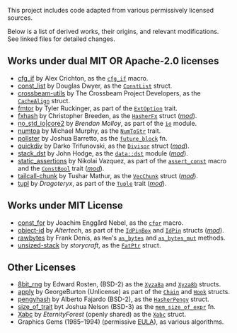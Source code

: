 This project includes code adapted from various permissively licensed sources.

Below is a list of derived works, their origins, and relevant modifications.
See linked files for detailed changes.

## Works under dual MIT OR Apache-2.0 licenses
- [cfg_if] by Alex Crichton, as the [`cfg_if`] macro.
- [const_list] by Douglas Dwyer, as the [`ConstList`] struct.
- [crossbeam-utils] by The Crossbeam Project Developers, as the [`CacheAlign`] struct.
- [fmtor] by Tyler Ruckinger, as part of the [`ExtOption`] trait.
- [fxhash] by Christopher Breeden, as the [`HasherFx`] struct ([*mod*][m1]).
- [no_std_io]|[core2] by *Brendan Molloy*, as part of the [`io`] module.
- [numtoa] by Michael Murphy, as the [`NumToStr`] trait.
- [pollster] by Joshua Barretto, as the [`future_block`] fn.
- [quickdiv] by Darko Trifunovski, as the [`Divisor`] struct ([*mod*][m7]).
- [stack_dst] by John Hodge, as the [`data::dst`] module ([*mod*][m2]).
- [static_assertions] by Nikolai Vazquez, as part of the [`assert_const`] macro
  and the [`ConstBool`] trait ([*mod*][m3]).
- [tailcall-chunk] by Tushar Mathur, as the [`VecChunk`] struct ([*mod*][m4]).
- [tupl] by *Dragoteryx*, as part of the [`Tuple`] trait ([*mod*][m5]).

[cfg_if]: https://crates.io/crates/cfg_if/1.0.0
  [`cfg_if`]: https://docs.rs/devela/latest/devela/code/macro.cfg_if.html
[const_list]: https://crates.io/crates/const_list/0.1.0
  [`ConstList`]: https://docs.rs/devela/latest/devela/data/collections/struct.ConstList.html
[crossbeam-utils]: https://crates.io/crates/crossbeam-utils/0.8.20
  [`CacheAlign`]: https://docs.rs/devela/latest/devela/mem/struct.CacheAlign.html
[fmtor]: https://crates.io/crates/fmtor/0.1.2
  [`ExtOption`]: https://docs.rs/devela/latest/devela/code/trait.ExtOption.html
[fxhash]: https://crates.io/crates/fxhash/0.2.1
  [m1]: https://github.com/andamira/devela/blob/main/src/data/hash/fx/MODIFICATIONS.md
  [`HasherFx`]: https://docs.rs/devela/latest/devela/data/hash/struct.HasherFx.html
[no_std_io]: https://crates.io/crates/no_std_io/0.6.0
[core2]: https://crates.io/crates/core2/0.4.0
  [`io`]: https://docs.rs/devela/latest/devela/sys/io/
[numtoa]: https://crates.io/crates/numtoa/0.2.4
  [`NumToStr`]: https://docs.rs/devela/latest/devela/text/fmt/trait.NumToStr.html
[stack_dst]: https://crates.io/crates/stack_dst/0.8.1
  [m2]: https://github.com/andamira/devela/blob/main/src/data/dst/MODIFICATIONS.md
  [`data::dst`]: https://docs.rs/devela/latest/devela/data/dst/index.html
[pollster]: https://crates.io/crates/pollster/0.3.0
  [`future_block`]: https://docs.rs/devela/latest/devela/exec/fn.future_block.html
[quickdiv]: https://crates.io/crates/quickdiv/0.1.1
  [m7]: https://github.com/andamira/devela/blob/main/src/num/int/divisor/MODIFICATIONS.md
  [`Divisor`]: https://docs.rs/devela/latest/devela/num/struct.Divisor.html
[static_assertions]: https://crates.io/crates/static_assertions/1.1.0
  [m3]: https://github.com/andamira/devela/blob/main/src/code/asserts/static/MODIFICATIONS.md
  [`assert_const`]: https://docs.rs/devela/latest/devela/code/macro.assert_const.html
  [`ConstBool`]: https://docs.rs/devela/latest/devela/num/logic/trait.ConstBool.html
[tailcall-chunk]: https://crates.io/crates/tailcall-chunk/0.3.1
  [m4]: https://github.com/andamira/devela/blob/main/src/data/collections/vec/chunk/MODIFICATIONS.md
  [`VecChunk`]: https://docs.rs/devela/latest/devela/data/collections/struct.VecChunk.html
[tupl]: https://crates.io/crates/tupl/0.4.0
  [m5]: https://github.com/andamira/devela/blob/main/build/generate/tuple/MODIFICATIONS.md
  [`Tuple`]: https://docs.rs/devela/latest/devela/data/collections/trait.Tuple.html

## Works under MIT License
- [const_for] by Joachim Enggård Nebel, as the [`cfor`] macro.
- [object-id] by *Altertech*, as part of the [`IdPinBox`] and [`IdPin`] structs ([*mod*][m6]).
- [rawbytes] by Frank Denis, as `Mem`'s [`as_bytes`] and [`as_bytes_mut`] methods.
- [unsized-stack] by *storycraft*, as the [`FatPtr`] struct.

[const_for]: https://crates.io/crates/const_for/0.1.4
  [`cfor`]: https://docs.rs/devela/latest/devela/code/macro.cfor.html
[object-id]: https://crates.io/crates/object-id/0.1.4
  [m6]: https://github.com/andamira/devela/blob/main/src/data/id/pin/MODIFICATIONS.md
  [`IdPin`]: https://docs.rs/devela/latest/devela/data/id/struct.IdPin.html
  [`IdPinBox`]: https://docs.rs/devela/latest/devela/data/id/struct.IdPinBox.html
[rawbytes]: https://crates.io/crates/rawbytes/1.0.0
  [`as_bytes`]: https://docs.rs/devela/latest/devela/mem/struct.Mem.html#method.as_bytes
  [`as_bytes_mut`]: https://docs.rs/devela/latest/devela/mem/struct.Mem.html#method.as_bytes_mut
[unsized-stack]: https://crates.io/crates/unsized-stack/0.2.0
  [`FatPtr`]: https://docs.rs/devela/latest/devela/mem/struct.FatPtr.html

## Other Licenses
- [8bit_rng] by Edward Rosten, (BSD-2) as the [`Xyza8a`] and [`Xyza8b`] structs.
- [apply] by GeorgeBurton (Unlicense) as part of the [`Chain`] and [`Hook`] structs.
- [pengyhash] by Alberto Fajardo (BSD-2), as the [`HasherPengy`] struct.
- [size_of_trait] byt Joshua Nelson (BSD-3) as the [`mem_size_of_expr`] fn.
- [Xabc] by *EternityForest* (openly shared) as the [`Xabc`] struct.
- Graphics Gems (1985–1994) (permissive [EULA]), as various algorithms.

[8bit_rng]: https://github.com/edrosten/8bit_rng
  [`Xyza8a`]: https://docs.rs/devela/latest/devela/num/rand/struct.Xyza8a.html
  [`Xyza8b`]: https://docs.rs/devela/latest/devela/num/rand/struct.Xyza8b.html
[apply]: https://crates.io/crates/apply/0.3.0
  [`Chain`]: https://docs.rs/devela/latest/devela/error/trait.Chain.html
  [`Hook`]: https://docs.rs/devela/latest/devela/error/trait.Hook.html
[pengyhash]: https://github.com/tinypeng/pengyhash/blob/70a23e40a2be2e784a68078213b7675055f21949/pengyhash.c
  [`HasherPengy`]: https://docs.rs/devela/latest/devela/data/hash/struct.HasherPengy.html
[size_of_trait]: https://crates.io/crates/size-of-trait/1.1.3
  [`mem_size_of_expr`]: https://docs.rs/devela/latest/devela/mem/macro.size_of_expr.html
[Xabc]: https://www.electro-tech-online.com/threads/ultra-fast-pseudorandom-number-generator-for-8-bit.124249/
  [`Xabc`]: https://docs.rs/devela/latest/devela/num/rand/struct.Xabc.html

[EULA]: https://github.com/erich666/GraphicsGems/blob/master/LICENSE.md
